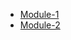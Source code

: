 * [Module-1](https://Finish66.github.io/coursera/module-1/index.html)
* [Module-2](https://Finish66.github.io/coursera/module-2/index.html)
